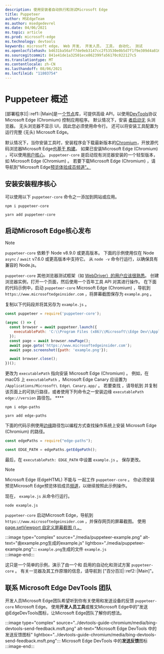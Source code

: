 ```yaml
---
description: 使用安装者自动执行和测试Microsoft Edge
title: Puppeteer
author: MSEdgeTeam
ms.author: msedgedevrel
ms.date: 04/06/2021
ms.topic: article
ms.prod: microsoft-edge
ms.technology: devtools
keywords: microsoft edge， Web 开发， 开发人员， 工具， 自动化， 测试
ms.openlocfilehash: b4631ba56aff7de9eb3147cc2f53530e0b5d7f1f9e309d4a816e9d6bcd5429f3
ms.sourcegitcommit: 841e41de1a32501ece862399fa56170c022127c5
ms.translationtype: MT
ms.contentlocale: zh-CN
ms.lasthandoff: 08/06/2021
ms.locfileid: "11803754"
---
```

# <a name="puppeteer-overview"></a>Puppeteer 概述  

[部署程序][|::ref1::|Main]是一[个节点][NodejsMain]库，可提供高级 API，以使用[DevTools][GithubChromedevtoolsProtocol]协议Microsoft Edge \(Chromium\) 控制应用程序。  默认情况下，安装 [者启动无][WikiHeadlessBrowser] 头浏览器。  无头浏览器不显示 UI，因此您必须使用命令行。  还可以将安装工具配置为运行完整 \(无头\) Microsoft Edge。  

默认情况下，当你安装工具时，安装程序会下载最新版本的[Chromium][ChromiumHome]，开放源代码浏览器Microsoft Edge[也基于 构建][MicrosoftBlogsWindowsExperience20181206]。  如果已安装Microsoft Edge \(Chromium\) ，可以使用[用户核心][PuppeteerApivscore]。  `puppeteer-core` 是启动现有浏览器安装的一个轻型版本，如 Microsoft Edge \(Chromium\) 。  若要下载Microsoft Edge \(Chromium\) ，请导航到"Microsoft Edge[预览体验成员频道"。][MicrosoftedgeinsiderDownload]  

## <a name="installing-puppeteer-core"></a>安装安装程序核心  

可以使用以下 `puppeteer-core` 命令之一添加到网站或应用。  

```shell
npm i puppeteer-core
```  

```shell
yarn add puppeteer-core
```  

## <a name="launch-microsoft-edge-with-puppeteer-core"></a>启动Microsoft Edge核心发布  

> [!NOTE]
> `puppeteer-core` 依赖于 Node v8.9.0 或更高版本。  下面的示例使用仅在 Node `async` / `await` v7.6.0 或更高版本中支持它。  从 `node -v` 命令行运行，以确保具有兼容的 Node.js。  

`puppeteer-core` 其他浏览器测试框架（如 [WebDriver）的用户应该很熟悉][WebdriverChromiumMain]。  创建浏览器实例，打开一个页面，然后使用一个百年工具 API 对其进行操作。  在下面的代码示例中，启动 `puppeteer-core` Microsoft Edge \(Chromium\) ，导航到 `https://www.microsoftedgeinsider.com` ，将屏幕截图保存为 `example.png` 。  

复制以下代码段并将其另存为 `example.js` 。  

```javascript
const puppeteer = require('puppeteer-core');

(async () => {
  const browser = await puppeteer.launch({
    executablePath: 'C:\\Program Files (x86)\\Microsoft\\Edge Dev\\Application\\msedge.exe'
  });
  const page = await browser.newPage();
  await page.goto('https://www.microsoftedgeinsider.com');
  await page.screenshot({path: 'example.png'});

  await browser.close();
})();
```  

更改为 `executablePath` 指向安装 Microsoft Edge \(Chromium\) 。  例如，在 macOS 上 `executablePath` ，Microsoft Edge Canary 应设置为 `/Applications/Microsoft\ Edge\ Canary.app/` 。  若要查找 ，请导航到 并复制该页面上的可执行路径，或者使用下列命令之一安装边缘 `executablePath` `edge://version` 路径包。 **** [][npmEdgePaths]  

```shell
npm i edge-paths
```  

```shell
yarn add edge-paths
```  
 
下面的代码示例使用[边缘][npmEdgePaths]路径包以编程方式查找操作系统上安装 Microsoft Edge \(Chromium\) 的路径。

```javascript
const edgePaths = require("edge-paths");

const EDGE_PATH = edgePaths.getEdgePath();
```

最后，在 `executablePath: EDGE_PATH` 中设置 `example.js` 。  保存更改。  

> [!NOTE]
> Microsoft Edge \(EdgeHTML\) 不能与 一起工作 `puppeteer-core` 。  你必须安装预览Microsoft Edge预览体验成员[频道][MicrosoftedgeinsiderDownload]，以继续按照此示例操作。  

现在， `example.js` 从命令行运行。  

```shell
node example.js
```  

`puppeteer-core` 启动Microsoft Edge，导航到 `https://www.microsoftedgeinsider.com` ，并保存网页的屏幕截图。  使用[page.setViewport 自定义屏幕截图 () 。 ][PuppeteerApipagesetviewport]  

:::image type="complex" source="./media/puppeteer-example.png" alt-text="由example.png生成的example.js" lightbox="./media/puppeteer-example.png":::
   `example.png`生成的文件 `example.js`  
:::image-end:::  

这只是一个简单的示例，演示了由一个和 启用的自动化和测试方案 `puppeteer-core` 。  有关一览器及其工作原理的信息，请导航到 ["百分百][|::ref2::|Main]"。  

## <a name="getting-in-touch-with-the-microsoft-edge-devtools-team"></a>联系 Microsoft Edge DevTools 团队  

开发人员Microsoft Edge团队希望听到你有关使用和发送设备的反馈 `puppeteer-core` Microsoft Edge。  使用**开发人员工具**或推文Microsoft Edge中的"发送@EdgeDevTools图标，让Microsoft Edge团队[][TwitterIntentTweetEdgedevtools]了解你的想法。  

:::image type="complex" source="../devtools-guide-chromium/media/bing-devtools-send-feedback.msft.png" alt-text="Microsoft Edge DevTools 中的发送反馈图标" lightbox="../devtools-guide-chromium/media/bing-devtools-send-feedback.msft.png":::
   Microsoft Edge DevTools 中的**发送反馈**图标  
:::image-end:::  

<!--## See also  

*   [WebDriver (Chromium)][WebdriverChromiumMain]  
*   [WebDriver (EdgeHTML)][ArchiveMicrosoftEdgeLegacyDeveloperWebdriverIndex]  
*   [Chrome DevTools Protocol Viewer on GitHub][GithubChromedevtoolsProtocol]  
*   [Microsoft Edge:  Making the web better through more open source collaboration on Microsoft Experience Blog][MicrosoftBlogsWindowsExperience20181206]  
*   [Download Microsoft Edge Insider Channels][MicrosoftedgeinsiderDownload]  
*   [Chromium on The Chromium Projects][ChromiumHome]  
*   [Node.js][NodejsMain]  
*   [Puppeteer][PuppeteerMain]  
*   [puppeteer vs. puppeteer-core][PuppeteerApivscore]  
*   [page.setViewport() on Puppeteer][PuppeteerApipagesetviewport]  
*   [Headless browser on Wikipedia][WikiHeadlessBrowser]  -->  

<!-- links -->  

[WebdriverChromiumMain]: ../webdriver-chromium/index.md "WebDriver (Chromium) |Microsoft Docs"  

<!--  [ArchiveMicrosoftEdgeLegacyDeveloperWebdriverIndex]: /archive/microsoft-edge/legacy/developer/webdriver/index "WebDriver (EdgeHTML) | Microsoft Docs"  -->  

[GithubChromedevtoolsProtocol]: https://chromedevtools.github.io/devtools-protocol "Chrome DevTools 协议查看器|GitHub"  

[MicrosoftBlogsWindowsExperience20181206]: https://blogs.windows.com/windowsexperience/2018/12/06/microsoft-edge-making-the-web-better-through-more-open-source-collaboration "Microsoft Edge：通过更多开放源代码协作功能改善|Microsoft 体验博客"  

[MicrosoftedgeinsiderDownload]: https://www.microsoftedgeinsider.com/download "下载 Microsoft Edge 预览体验成员频道"  

[ChromiumHome]: https://www.chromium.org/Home "Chromium |项目Chromium"  

[NodejsMain]: https://nodejs.org "Node.js"  

[npmEdgePaths]: https://www.npmjs.com/package/edge-paths "边缘路径|npm"  

[PuppeteerMain]: https://pptr.dev "木工"  
[PuppeteerApivscore]: https://pptr.dev/#?product=Puppeteer&version=v2.0.0&show=api-puppeteer-vs-puppeteer-core "一|木工"  
[PuppeteerApipagesetviewport]: https://pptr.dev/#?product=Puppeteer&version=v2.0.0&show=api-pagesetviewportviewport "page.setViewport (视口) |木工"  

[TwitterIntentTweetEdgedevtools]: https://twitter.com/intent/tweet?text=@EdgeDevTools "@EdgeDevTools - 发布推文|Twitter"  

[WikiHeadlessBrowser]: https://en.wikipedia.org/wiki/Headless_browser "无头浏览器|Wikipedia"  
